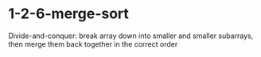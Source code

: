 # 1-2-6-merge-sort
Divide-and-conquer: break array down into smaller and smaller subarrays, then merge them back together in the correct order
